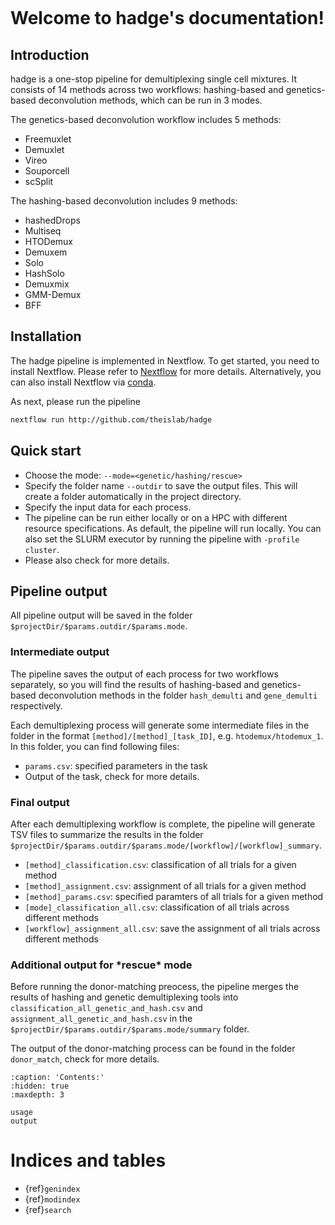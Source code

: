```{include} ../README.md

```

# Welcome to hadge's documentation!

## **Introduction**

hadge is a one-stop pipeline for demultiplexing single cell mixtures. It consists of 14 methods across two workflows: hashing-based and genetics-based deconvolution methods, which can be run in 3 modes.

The genetics-based deconvolution workflow includes 5 methods:

- Freemuxlet
- Demuxlet
- Vireo
- Souporcell
- scSplit

The hashing-based deconvolution includes 9 methods:

- hashedDrops
- Multiseq
- HTODemux
- Demuxem
- Solo
- HashSolo
- Demuxmix
- GMM-Demux
- BFF

## **Installation**

The hadge pipeline is implemented in Nextflow. To get started, you need to install Nextflow. Please refer to [Nextflow](https://www.nextflow.io/docs/latest/getstarted.html#installation) for more details. Alternatively, you can also install Nextflow via [conda](https://anaconda.org/bioconda/nextflow).

As next, please run the pipeline

```bash
nextflow run http://github.com/theislab/hadge
```

## **Quick start**

- Choose the mode: `--mode=<genetic/hashing/rescue>`
- Specify the folder name `--outdir` to save the output files. This will create a folder automatically in the project directory.
- Specify the input data for each process.
- The pipeline can be run either locally or on a HPC with different resource specifications. As default, the pipeline will run locally. You can also set the SLURM executor by running the pipeline with `-profile cluster`.
- Please also check [](usage) for more details.

## **Pipeline output**

All pipeline output will be saved in the folder `$projectDir/$params.outdir/$params.mode`.

### **Intermediate output**

The pipeline saves the output of each process for two workflows separately, so you will find the results of hashing-based and genetics-based deconvolution methods in the folder `hash_demulti` and `gene_demulti` respectively.

Each demultiplexing process will generate some intermediate files in the folder in the format `[method]/[method]_[task_ID]`, e.g. `htodemux/htodemux_1`. In this folder, you can find following files:

- `params.csv`: specified parameters in the task
- Output of the task, check [](output) for more details.

### **Final output**

After each demultiplexing workflow is complete, the pipeline will generate TSV files to summarize the results in the folder `$projectDir/$params.outdir/$params.mode/[workflow]/[workflow]_summary`.

- `[method]_classification.csv`: classification of all trials for a given method
- `[method]_assignment.csv`: assignment of all trials for a given method
- `[method]_params.csv`: specified paramters of all trials for a given method
- `[mode]_classification_all.csv`: classification of all trials across different methods
- `[workflow]_assignment_all.csv`: save the assignment of all trials across different methods

### **Additional output for \***rescue**\* mode**

Before running the donor-matching preocess, the pipeline merges the results of hashing and genetic demultiplexing tools into `classification_all_genetic_and_hash.csv` and `assignment_all_genetic_and_hash.csv` in the `$projectDir/$params.outdir/$params.mode/summary` folder.

The output of the donor-matching process can be found in the folder `donor_match`, check [](output) for more details.

```{toctree}
:caption: 'Contents:'
:hidden: true
:maxdepth: 3

usage
output
```

# Indices and tables

- {ref}`genindex`
- {ref}`modindex`
- {ref}`search`
